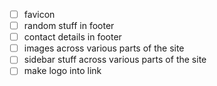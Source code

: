 - [ ] favicon
- [ ] random stuff in footer
- [ ] contact details in footer
- [ ] images across various parts of the site
- [ ] sidebar stuff across various parts of the site
- [ ] make logo into link